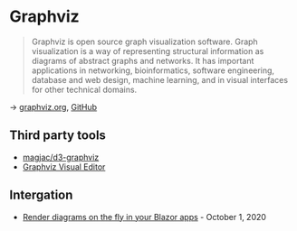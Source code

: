 # Graphviz

> Graphviz is open source graph visualization software. Graph visualization is a way of representing structural information as diagrams of abstract graphs and networks. It has important applications in networking, bioinformatics, software engineering, database and web design, machine learning, and in visual interfaces for other technical domains.

→ [graphviz.org](https://www.graphviz.org/), [GitHub](https://gitlab.com/graphviz/graphviz)

## Third party tools

* [magjac/d3-graphviz](https://github.com/magjac/d3-graphviz)
* [Graphviz Visual Editor](http://magjac.com/graphviz-visual-editor/)

## Intergation

* [Render diagrams on the fly in your Blazor apps](https://jonhilton.net/blazor-diagrams/) - October 1, 2020
